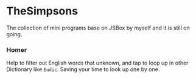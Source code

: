 # TheSimpsons



The collection of mini programs base on JSBox by myself  and it is still on going.



### Homer

Help to filter out English words that unknown, and tap to loop up in other Dictionary like `Eudic`. Saving your time to look up one by one.

